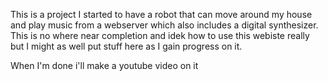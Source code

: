 This is a project I started to have a robot that can move around my house and play music from a webserver which also includes a digital synthesizer.
This is no where near completion and idek how to use this webiste really but I might as well put stuff here as I gain progress on it.

When I'm done i'll make a youtube video on it 
